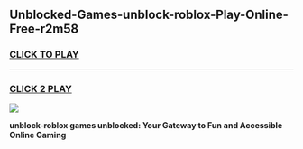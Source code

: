 
## Unblocked-Games-unblock-roblox-Play-Online-Free-r2m58
<h3>
<a href="https://premium76.site?title=unblock-roblox&ref=26A">CLICK TO PLAY</a></h3>
<hr>

<h3>
<a href="https://premium76.site?title=unblock-roblox&ref=26A">CLICK 2 PLAY</a>
  
</h3>

<a href="https://premium76.site?title=unblock-roblox&ref=26A"><img src="https://clearcache.store/games.png"></a>


**unblock-roblox games unblocked: Your Gateway to Fun and Accessible Online Gaming**
